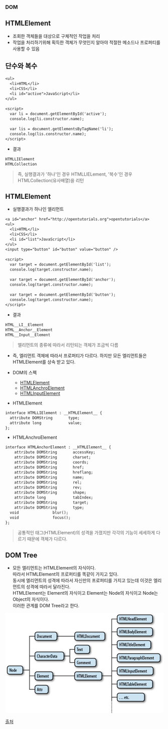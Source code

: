 ### DOM
## HTMLElement
- 조회한 객체들을 대상으로 구체적인 작업을 처리
- 작업을 처리하기위해 획득한 객체가 무엇인지 알아야 적절한 메소드나 프로퍼티를 사용할 수 있음


## 단수와 복수
```
<ul>
  <li>HTML</li>
  <li>CSS</li>
  <li id="active">JavaScript</li>
</ul>

<script>
  var li = document.getElementById('active');
  console.log(li.constructor.name);
  
  var lis = document.getElementsByTagName('li');
  console.log(lis.constructor.name);
</script>
```
- 결과
```
HTMLLIElement 
HTMLCollection
```
> 즉, 실행결과가 '하나'인 경우 HTMLLIELement, '복수'인 경우 HTMLCollection(유사배열)을 리턴


## HTMLElement
- 실행결과가 하나인 엘리먼트
```
<a id="anchor" href="http://opentutorials.org">opentutorials</a>
<ul>
  <li>HTML</li>
  <li>CSS</li>
  <li id="list">JavaScript</li>
</ul>
<input type="button" id="button" value="button" />

<script>
  var target = document.getElementById('list');
  console.log(target.constructor.name);
 
  var target = document.getElementById('anchor');
  console.log(target.constructor.name);
 
  var target = document.getElementById('button');
  console.log(target.constructor.name);
</script>
```
- 결과
```
HTML__LI__Element
HTML__Anchor__Element
HTML__Input__Element
```
> 엘리먼트의 종류에 따라서 리턴되는 객체가 조금씩 다름

- 즉, 엘리먼트 객체에 따라서 프로퍼티가 다르다. 하지만 모든 엘리먼트들은 HTMLElement를 상속 받고 있다.

- DOM의 스펙
  - [HTMLElement](https://www.w3.org/TR/2003/REC-DOM-Level-2-HTML-20030109/html.html#ID-74680021)
  - [HTMLAnchroElement](https://www.w3.org/TR/DOM-Level-2-HTML/html.html#ID-48250443)
  - [HTMLInputElement](https://www.w3.org/TR/DOM-Level-2-HTML/html.html#ID-6043025)

- HTMLElement
```
interface HTMLLIElement : __HTMLElement__ {
  attribute DOMString       type;
  attribute long            value;
};
```
- HTMLAnchroElement
```
interface HTMLAnchorElement : __HTMLElement__ {
    attribute DOMString       accessKey;
    attribute DOMString       charset;
    attribute DOMString       coords;
    attribute DOMString       href;
    attribute DOMString       hreflang;
    attribute DOMString       name;
    attribute DOMString       rel;
    attribute DOMString       rev;
    attribute DOMString       shape;
    attribute long            tabIndex;
    attribute DOMString       target;
    attribute DOMString       type;
  void               blur();
  void               focus();
};
```
> 공통적인 태그(HTMLElement)의 성격을 가졌지만 각각의 기능이 세세하게 다르기 때문에 객체가 다르다.


## DOM Tree
- 모든 엘리먼트는 HTMLElement의 자식이다.<br/>따라서 HTMLElement의 프로퍼티를 똑같이 가지고 있다.<br/>동시에 엘리먼트의 성격에 따라서 자신만의 프로퍼티를 가지고 있는데 이것은 엘리먼트의 성격에 따라서 달라진다.<br/>HTMLElement는 Element의 자식이고 Element는 Node의 자식이고 Node는 Object의 자식이다.<br/>이러한 관계를 DOM Tree라고 한다.


![DOM Tree](images/jsw02.png)

[출처](https://web.stanford.edu/class/cs98si/slides/the-document-object-model.html)
